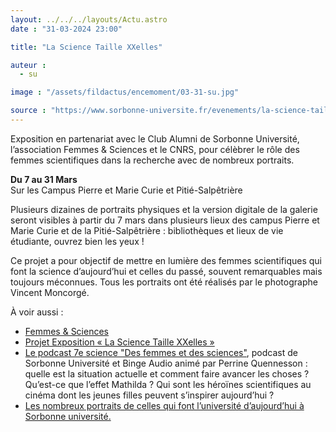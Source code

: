 ```yaml
---
layout: ../../../layouts/Actu.astro
date : "31-03-2024 23:00"

title: "La Science Taille XXelles"

auteur :
  - su

image : "/assets/fildactus/encemoment/03-31-su.jpg"

source : "https://www.sorbonne-universite.fr/evenements/la-science-taille-xxelles"
---
```


Exposition en partenariat avec le Club Alumni de Sorbonne Université, l’association Femmes & Sciences et le CNRS, pour célèbrer le rôle des femmes scientifiques dans la recherche avec de nombreux portraits.

__Du 7 au 31 Mars__  
Sur les Campus Pierre et Marie Curie et Pitié-Salpêtrière

Plusieurs dizaines de portraits physiques et la version digitale de la galerie seront visibles à partir du 7 mars dans plusieurs lieux des campus Pierre et Marie Curie et de la Pitié-Salpêtrière : bibliothèques et lieux de vie étudiante, ouvrez bien les yeux !

Ce projet a pour objectif de mettre en lumière des femmes scientifiques qui font la science d’aujourd’hui et celles du passé, souvent remarquables mais toujours méconnues. Tous les portraits ont été réalisés par le photographe Vincent Moncorgé.

À voir aussi :

- [Femmes & Sciences](https://www.femmesetsciences.fr/)  
- [Projet Exposition « La Science Taille XXelles »](https://www.femmesetsciences.fr/la-science-taille-xx-elles-france)  
- [Le podcast 7e science "Des femmes et des sciences"](https://www.binge.audio/podcast/7escience/des-femmes-et-des-sciences), podcast de Sorbonne Université et Binge Audio animé par Perrine Quennesson : quelle est la situation actuelle et comment faire avancer les choses ? Qu’est-ce que l’effet Mathilda  ? Qui sont les héroïnes scientifiques au cinéma dont les jeunes filles peuvent s’inspirer aujourd’hui ?  
- [Les nombreux portraits de celles qui font l’université d’aujourd’hui à Sorbonne université.](https://www.sorbonne-universite.fr/portraits?field_thematique%5B%5D=1907&field_thematique%5B%5D=1911&field_thematique%5B%5D=1910&field_thematique%5B%5D=1909&field_thematique%5B%5D=1904&field_thematique%5B%5D=1905&field_thematique%5B%5D=3351&field_tag=)